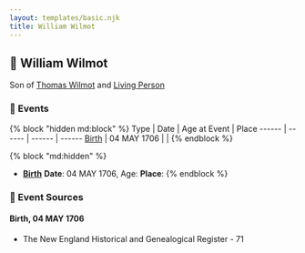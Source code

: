 ```yaml
---
layout: templates/basic.njk
title: William Wilmot
---
```

## 🔵 William Wilmot

Son of [Thomas Wilmot](/people/3/36930663) and [Living Person](/people/1/19292651)

### 📆 Events

{% block "hidden md:block" %}
Type | Date | Age at Event | Place
------ | ------ | ------ | ------
[Birth](#event-event-2) | 04 MAY 1706 |  |
{% endblock %}

{% block "md:hidden" %}
- **[Birth](#event-event-2)**
**Date**: 04 MAY 1706, Age:
**Place**:
{% endblock %}

### 📰 Event Sources

#### <a id="event-event-2"></a> Birth, 04 MAY 1706
* The New England Historical and Genealogical Register  - 71